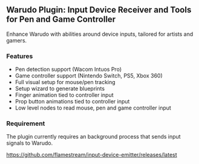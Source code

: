 ## Warudo Plugin: Input Device Receiver and Tools for Pen and Game Controller

Enhance Warudo with abilities around device inputs, tailored for artists and gamers.

### Features

* Pen detection support (Wacom Intuos Pro)
* Game controller support (Nintendo Switch, PS5, Xbox 360)
* Full visual setup for mouse/pen tracking
* Setup wizard to generate blueprints
* Finger animation tied to controller input
* Prop button animations tied to controller input
* Low level nodes to read mouse, pen and game controller input

### Requirement

The plugin currently requires an background process that sends input signals to Warudo.

https://github.com/flamestream/input-device-emitter/releases/latest

